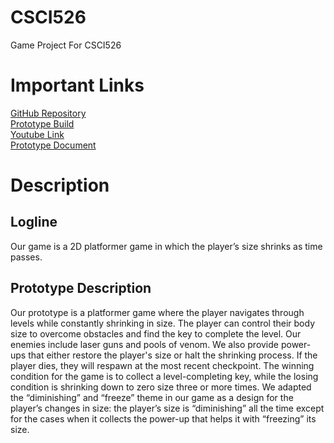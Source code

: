# CSCI526
Game Project For CSCI526
# Important Links
[GitHub Repository](https://github.com/HanzhiWu/CSCI526)  
[Prototype Build](https://hanzhiwu.github.io/CSCI526/WebBuild/)  
[Youtube Link](https://www.youtube.com/watch?v=Jg6YMuOTaPM)  
[Prototype Document](https://docs.google.com/document/d/1JLbAlzv5oK6H1grNlnWZCsb4YJo7ixbJscEsM2TY3ro/edit)
# Description
## Logline
Our game is a 2D platformer game in which the player’s size shrinks as time passes.
## Prototype Description
  Our prototype is a platformer game where the player navigates through levels while constantly shrinking in size. The player can control their body size to overcome obstacles and find the key to complete the level. Our enemies include laser guns and pools of venom. We also provide power-ups that either restore the player's size or halt the shrinking process. If the player dies, they will respawn at the most recent checkpoint. The winning condition for the game is to collect a level-completing key, while the losing condition is shrinking down to zero size three or more times.
	We adapted the “diminishing” and “freeze” theme in our game as a design for the 
player’s changes in size: the player’s size is “diminishing” all the time except for the cases when it collects the power-up that helps it with “freezing” its size.

